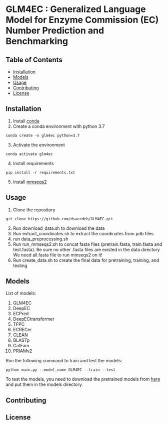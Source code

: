# GLM4EC : Generalized Language Model for Enzyme Commission (EC) Number Prediction and Benchmarking
## Table of Contents

- [Installation](#installation)
- [Models](#models)
- [Usage](#usage)
- [Contributing](#contributing)
- [License](#license)

## Installation
1. Install [conda](https://docs.conda.io/projects/conda/en/latest/user-guide/install/)
2. Create a conda environment with python 3.7
```
conda create -n glm4ec python=3.7
```
3. Activate the environment
```
conda activate glm4ec
```
4. Install requirements
```
pip install -r requirements.txt
```
5. Install [mmseqs2](https://github.com/soedinglab/MMseqs2)

## Usage
1. Clone the repository  
```
git clone https://github.com/dsaeedeh/GLM4EC.git
```
2. Run download_data.sh to download the data
3. Run extract_coordinates.sh to extract the coordinates from pdb files 
4. run data_preprocessing.sh 
5. Run run_mmseqs2.sh to concat fasta files (pretrain.fasta, train.fasta and test.fasta). Be sure no other .fasta files are existed in the data directory
We need all.fasta file to run mmseqs2 on it!
6. Run create_data.sh to create the final data for pretraining, training, and testing

## Models
List of models:
1. GLM4EC
2. DeepEC
3. ECPred
4. DeepECtransformer
5. TFPC
6. ECRECer
7. CLEAN
8. BLASTp
9. CatFam
10. PRIAMv2

Run the following command to train and test the models:
```
python main.py --model_name GLM4EC --train --test
```
To test the models, you need to download the pretrained models from [here]() and put them in the models directory.
## Contributing

## License



